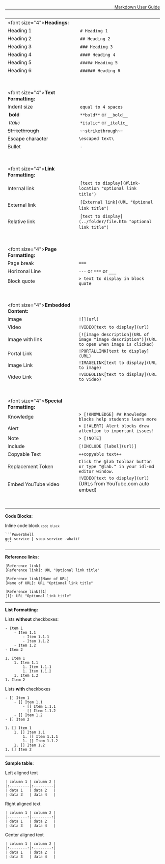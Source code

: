<a href="https://learnondemandsystems.github.io/guides/idl2/markdown-user-guide.html" style="float:right;" title="A full user guide to authoring labs in IDL-flavored markdown.">Markdown User Guide</a>

|                   |                                          |
| ------------------| ---------------------------------------- |
|<font size="4">**Headings:**</font> | |
| Heading 1 | `# Heading 1` |
| Heading 2 | `## Heading 2` |
| Heading 3 | `### Heading 3` |
| Heading 4 | `#### Heading 4` |
| Heading 5 | `##### Heading 5` |
| Heading 6 | `###### Heading 6` | 
|<BR>                                      | |
|<font size="4">**Text Formatting:**</font>| |
| Indent size | `equal to 4 spaces` |
| **bold** | `**bold**` or `__bold__` |
| *Italic* | `*italic*` or `_italic_` |
| ~~Strikethrough~~ | `~~strikethrough~~` |
| Escape character | `\escaped text\` |
| Bullet | `-` |
|<BR>                                      | |
|<font size="4">**Link Formatting:**</font>| |
| Internal link | `[text to display](#link-location "optional link title")` |
| External link | `[External link](URL "Optional link title")` |
| Relative link | `[text to display](../folder/file.htm "optional link title")` | 
|<BR> | |
 |<font size="4">**Page Formatting:**</font>    |                                          |
| Page break        | `===`                                    |
| Horizonal Line    | `---` or `***` or `___`                  |
| Block quote       | `> text to display in block quote`       |
|<BR> | |
 |<font size="4">**Embedded Content:**</font>|                                          |
| Image             | `![](url)`                               |
| Video             | `!VIDEO[text to display](url)`           |
| Image with link   | `[![image description](URL of image "image description")](URL to open when image is clicked)`    |
| Portal Link       |  `!PORTALLINK[text to display](URL)`     | 
| Image Link        |  `!IMAGELINK[text to display](URL to image)`| 
| Video Link        |  `!VIDEOLINK[text to display](URL to video)`| 
|<BR> | |
 |<font size="4">**Special Formatting:**</font>|                                          |
| Knowledge         | `> [!KNOWLEDGE] ## Knowledge blocks help students learn more` |
| Alert             | `> [!ALERT] Alert blocks draw attention to important issues!` |
| Note              | `> [!NOTE]`                              |
| Include           | `[!INCLUDE [label](url)]`                |
| Copyable Text     | `++copyable text++`                      |
| Replacement Token | `Click the @lab toolbar button or type "@lab." in your idl-md editor window.` |
| Embed YouTube video | `!VIDEO[text to display](url)` (URLs from YouTube.com auto embed)               |
|<BR> | |
 
**Code Blocks:**

Inline code block  <code>`code block`</code>   

~~~Fenced_code_block
​```PowerShell
get-service | stop-service -whatif
​```
~~~
---
**Reference links:**

```Text_lookup
[Reference link]
[Reference link]: URL "Optional link title"
```
```Label_lookup
[Reference link][Name of URL]
[Name of URL]: URL "Optional link title"
```
```Footnote_style
[Reference link][1]
[1]: URL "Optional link title"
```
---
**List Formatting:**

Lists **without** checkboxes:       
```Unordered_List
- Item 1
    - Item 1.1
        - Item 1.1.1
        - Item 1.1.2
    - Item 1.2
- Item 2
```
```Ordered_List
1. Item 1
    1. Item 1.1
        1. Item 1.1.1
        1. Item 1.1.2
    1. Item 1.2
1. Item 2
```

Lists **with** checkboxes

```Unordered_List
- [] Item 1
    - [] Item 1.1
        - [] Item 1.1.1
        - [] Item 1.1.2
    - [] Item 1.2
- [] Item 2
```

```Ordered_List
1. [] Item 1
    1. [] Item 1.1
        1. [] Item 1.1.1
        1. [] Item 1.1.2
    1. [] Item 1.2
1. [] Item 2
```

---
**Sample table:**

Left aligned text
```
| column 1 | column 2 |
|:---------|:---------|
| data 1   | data 2   |
| data 3   | data 4   |
```

Right aligned text
```
| column 1 | column 2 |
|---------:|---------:|
| data 1   | data 2   |
| data 3   | data 4   |
```

Center aligned text
```
| column 1 | column 2 |
|:--------:|:--------:|
| data 1   | data 2   |
| data 3   | data 4   |
```



